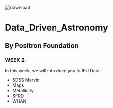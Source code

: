 ![download](https://user-images.githubusercontent.com/75912395/196007637-71309f82-267c-463d-8570-861d4e2642c4.png)
# Data_Driven_Astronomy
## By Positron Foundation
### WEEK 2

In this week, we will introduce you to IFU Data:
- SDSS Marvin
- Maps
- Metallicity
- SFRD
- WHAN
